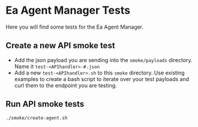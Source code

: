 # Ea Agent Manager Tests
Here you will find some tests for the Ea Agent Manager. 

## Create a new API smoke test
- Add the json payload you are sending into the `smoke/payloads` directory. Name it `test-<APIhandler>-#.json`
- Add a new `test-<APIhandler>.sh` to this `smoke` directory. Use existing examples to create a bash script to iterate over your test payloads and curl them to the endpoint you are testing. 


## Run API smoke tests

```bash
./smoke/create-agent.sh
```
